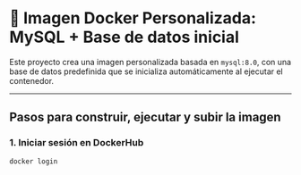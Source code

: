 # 🐋 Imagen Docker Personalizada: MySQL + Base de datos inicial

Este proyecto crea una imagen personalizada basada en `mysql:8.0`, con una base de datos predefinida que se inicializa automáticamente al ejecutar el contenedor.

---

## Pasos para construir, ejecutar y subir la imagen

### 1. Iniciar sesión en DockerHub

```bash
docker login

